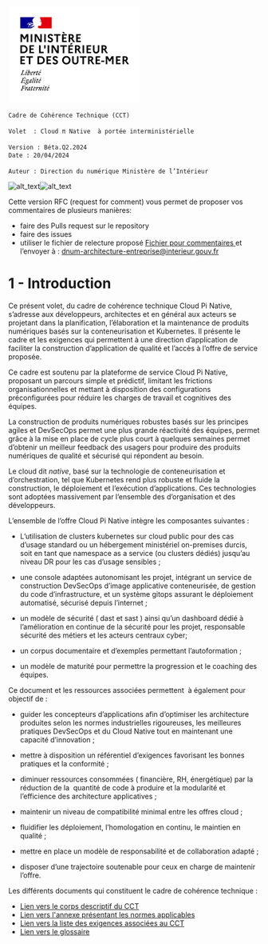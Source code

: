 ![alt_text](images/image1.png "image_tooltip")

```
Cadre de Cohérence Technique (CCT)

Volet  : Cloud π Native  à portée interministérielle

Version : Béta.Q2.2024
Date : 20/04/2024

Auteur : Direction du numérique Ministère de l’Intérieur
``````
![alt_text](images/image2.png "image_tooltip")![alt_text](images/image4.png "image_tooltip")



Cette version RFC (request for comment) vous permet de proposer vos commentaires de plusieurs manières:

- faire des Pulls request sur le repository
- faire des issues
- utiliser le fichier de relecture proposé
[Fichier pour commentaires ](./gabarit-pour-commentaires.ods)
 et l’envoyer à : [dnum-architecture-entreprise@interieur.gouv.fr](mailto:dnum-architecture-entreprise@interieur.gouv.fr)

##


# 1 - Introduction

Ce présent volet, du cadre de cohérence technique Cloud Pi Native, s’adresse aux développeurs, architectes et en général aux acteurs se projetant dans la planification, l’élaboration et la maintenance de produits numériques basés sur la conteneurisation et Kubernetes. Il présente le cadre et les exigences qui permettent à une direction d’application de faciliter la construction d’application de qualité et l’accès à l’offre de service proposée.

Ce cadre est soutenu par la plateforme de service Cloud Pi Native, proposant un parcours simple et prédictif, limitant les frictions organisationnelles et mettant à disposition des configurations préconfigurées pour réduire les charges de travail et cognitives des équipes.

La construction de produits numériques robustes basés sur les principes agiles et DevSecOps permet une plus grande réactivité des équipes, permet grâce à la mise en place de cycle plus court à quelques semaines permet d’obtenir un meilleur feedback des usagers pour produire des produits numériques de qualité et sécurisé qui répondent au besoin.

Le cloud dit _native_, basé sur la technologie de conteneurisation et d’orchestration, tel que Kubernetes rend plus robuste et fluide la construction, le déploiement et l’exécution d’applications. Ces technologies sont adoptées massivement par l’ensemble des d’organisation et des développeurs.

L’ensemble de l’offre Cloud Pi Native intègre les composantes suivantes :

- L’utilisation de clusters kubernetes sur cloud public pour des cas d’usage standard ou un hébergement ministériel on-premises durcis, soit en tant que namespace as a service (ou clusters dédiés) jusqu’au niveau DR pour les cas d’usage sensibles ;

- une console adaptées autonomisant les projet, intégrant un service de construction DevSecOps d’image applicative conteneurisée, de gestion du code d’infrastructure, et un système gitops assurant le déploiement automatisé, sécurisé depuis l’internet ;

- un modèle de sécurité ( dast et sast ) ainsi qu’un dashboard dédié à l’amélioration en continue de la sécurité pour les projet, responsable sécurité des métiers et les acteurs centraux cyber;

- un corpus documentaire et d’exemples permettant l’autoformation ;

- un modèle de maturité pour permettre la progression et le coaching des équipes.

Ce document et les ressources associées permettent  à également pour objectif de :

- guider les concepteurs d’applications afin d’optimiser les architecture produites selon les normes industrielles rigoureuses, les meilleures pratiques DevSecOps et du Cloud Native tout en maintenant une capacité d’innovation ;

- mettre à disposition un référentiel d’exigences favorisant les bonnes pratiques et la conformité ;

- diminuer ressources consommées ( financière, RH, énergétique) par la réduction de la  quantité de code à produire et la modularité et l’efficience des architecture applicatives ;

- maintenir un niveau de compatibilité minimal entre les offres cloud ;

- fluidifier les déploiement, l’homologation en continu, le maintien en qualité ;

- mettre en place un modèle de responsabilité et de collaboration adapté ;

- disposer d’une trajectoire soutenable pour ceux en charge de maintenir l’offre.

Les  différents documents qui constituent le cadre de cohérence technique  :
- [Lien vers le corps descriptif du CCT ](./cct-cloud-native.md)
- [Lien vers l'annexe présentant les normes applicables](./cct-normes.md)
- [Lien vers la liste des exigences associées au CCT ](./cct-exigences.md)
- [Lien vers le glossaire](./cct-glossaire.md)

